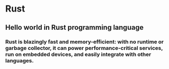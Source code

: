# Rust
## Hello world in Rust programming language

### Rust is blazingly fast and memory-efficient: with no runtime or garbage collector, it can power performance-critical services, run on embedded devices, and easily integrate with other languages.